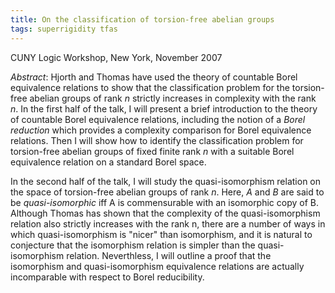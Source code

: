 ```yaml
---
title: On the classification of torsion-free abelian groups
tags: superrigidity tfas
---
```


CUNY Logic Workshop, New York, November 2007<!--more-->

*Abstract*: Hjorth and Thomas have used the theory of countable Borel equivalence relations to show that the classification problem for the torsion-free abelian groups of rank $n$ strictly increases in complexity with the rank $n$. In the first half of the talk, I will present a brief introduction to the theory of countable Borel equivalence relations, including the notion of a *Borel reduction* which provides a complexity comparison for Borel equivalence relations. Then I will show how to identify the classification problem for torsion-free abelian groups of fixed finite rank $n$ with a suitable Borel equivalence relation on a standard Borel space.

In the second half of the talk, I will study the quasi-isomorphism relation on the space of torsion-free abelian groups of rank $n$. Here, $A$ and $B$ are said to be *quasi-isomorphic* iff A is commensurable with an isomorphic copy of B. Although Thomas has shown that the complexity of the quasi-isomorphism relation also strictly increases with the rank n, there are a number of ways in which quasi-isomorphism is "nicer" than isomorphism, and it is natural to conjecture that the isomorphism relation is simpler than the quasi-isomorphism relation. Neverthless, I will outline a proof that the isomorphism and quasi-isomorphism equivalence relations are actually incomparable with respect to Borel reducibility.
